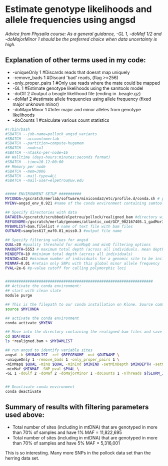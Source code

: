 # Estimate genotype likelihoods and allele frequencies using angsd

*Advice from Physalia course: As a general guidance, -GL 1, -doMaf 1/2 and -doMajorMinor 1 should be the preferred choice when data uncertainty is high.*

## Explanation of other terms used in my code:
- -uniqueOnly 1 #Discards reads that doesnt map uniquely
- -remove_bads 1 #Discard 'bad' reads, (flag >=256) 
- -only_proper_pairs 1 #Only use reads where the mate could be mapped
- -GL 1 #Estimate genotype likelihoods using the samtools model
- -doGlf 2 #output a beagle likelihood file (ending in .beagle.gz)
- -doMaf 2 #estimate allele frequencies using allele frequency (fixed major unknown minor)
- -doMajorMinor 1 #Infer major and minor alleles from genotype likelihoods
- -doCounts 1 #calculate various count statistics

``` bash
#!/bin/bash
#SBATCH --job-name=pollock_angsd_variants
#SBATCH --account=merlab
#SBATCH --partition=compute-hugemem
#SBATCH --nodes=1
#SBATCH --ntasks-per-node=16
## Walltime (days-hours:minutes:seconds format)
#SBATCH --time=10-12:00:00
## Memory per node
#SBATCH --mem=300G
#SBATCH --mail-type=ALL
#SBATCH --mail-user=elpetrou@uw.edu


##### ENVIRONMENT SETUP ##########
MYCONDA=/gscratch/merlab/software/miniconda3/etc/profile.d/conda.sh # path to conda installation on our Klone node. Do NOT change this.
MYENV=angsd_env_0.921 #name of the conda environment containing samtools software. 

## Specify directories with data
DATADIR=/gscratch/scrubbed/elpetrou/pollock/realigned_bam #directory with realigned bam files
REFGENOME=/gscratch/merlab/genomes/atlantic_cod/GCF_902167405.1_gadMor3.0_genomic.fna #path to fasta genome
MYBAMLIST=bam.filelist # name of text file with bam files
OUTNAME=samples617_maf0.01_miss0.3 #output file name

## Specify filtering values for angsd
QUAL=20 #quality threshold for minMapQ and minQ filtering options
MAXDEPTH=5553 # maximum total depth (across all individuals. mean depth +1sd = 9. So if all individuals are sequenced 9x at a site, the global max depth would be 5553)
MINDEPTH=10 #minimum total depth (across all individuals)
MININD=432 #minimum number of individuals for a genomic site to be included in output (70% of all the individuals (N=617 that passed read depth filter)
MINMAF=0.01 #retain only SNPs with this global minor allele frequency
PVAL=2e-6 #p-value cutoff for calling polymorphic loci


##################################################################
## Activate the conda environment:
## start with clean slate
module purge

## This is the filepath to our conda installation on Klone. Source command will allow us to execute commands from a file in the current shell
source $MYCONDA

## activate the conda environment
conda activate $MYENV

## Move into the directory containing the realigned bam files and save their names to a text file
cd $DATADIR
ls *realigned.bam > $MYBAMLIST

## run angsd to identify variable sites
angsd -b $MYBAMLIST -ref $REFGENOME -out $OUTNAME \
-uniqueOnly 1 -remove_bads 1 -only_proper_pairs 1 \
-minMapQ $QUAL -minQ $QUAL -minInd $MININD -setMinDepth $MINDEPTH -setMaxDepth $MAXDEPTH \
-minMaf $MINMAF -SNP_pval $PVAL \
-GL 1 -doGlf 2 -doMaf 2 -doMajorMinor 1 -doCounts 1 -nThreads ${SLURM_JOB_CPUS_PER_NODE}


## Deactivate conda environment
conda deactivate

```

## Summary of results with filtering parameters used above:
 - Total number of sites (including in mtDNA) that are genotyped in more than 70% of samples and have 1% MAF = 11,822,695
 - Total number of sites (including in mtDNA) that are genotyped in more than 70% of samples and have 5% MAF = 5,316,001

This is so interesting. Many more SNPs in the pollock data set than the herring data set.
